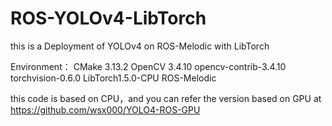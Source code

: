 # ROS-YOLOv4-LibTorch
this is a Deployment of YOLOv4  on ROS-Melodic with LibTorch

Environment： 
CMake 3.13.2 
OpenCV 3.4.10 
opencv-contrib-3.4.10 
torchvision-0.6.0 
LibTorch1.5.0-CPU
ROS-Melodic
  
this code is based on CPU，and you can refer the version based on GPU at https://github.com/wsx000/YOLO4-ROS-GPU
